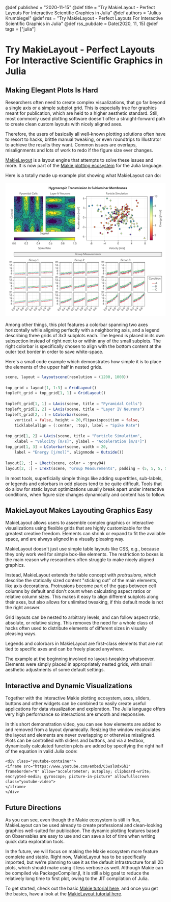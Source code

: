 @def published = "2020-11-15"
@def title = "Try MakieLayout - Perfect Layouts For Interactive Scientific Graphics in Julia"
@def authors = "Julius Krumbiegel"
@def rss = "Try MakieLayout - Perfect Layouts For Interactive Scientific Graphics in Julia"
@def rss_pubdate = Date(2020, 11, 15)
@def tags = ["julia"]

# Try MakieLayout - Perfect Layouts For Interactive Scientific Graphics in Julia

## Making Elegant Plots Is Hard

Researchers often need to create complex visualizations, that go far beyond a single axis or a simple subplot grid.
This is especially true for graphics meant for publication, which are held to a higher aesthetic standard.
Still, most commonly used plotting software doesn't offer a straight-forward path to create clean custom layouts with nicely aligned axes.

Therefore, the users of basically all well-known plotting solutions often have to resort to hacks, brittle manual tweaking, or even roundtrips to Illustrator to achieve the results they want.
Common issues are overlaps, misalignments and lots of work to redo if the figure size ever changes.

[MakieLayout](http://makie.juliaplots.org/stable/makielayout/tutorial.html) is a layout engine that attempts to solve these issues and more.
It is now part of the [Makie plotting ecosystem](http://makie.juliaplots.org/stable/) for the Julia language.

Here is a totally made up example plot showing what MakieLayout can do:

![Example 1](/assets/2020-11-15-makielayout/example_1.svg)

Among other things, this plot features a colorbar spanning two axes horizontally while aligning perfectly with a neighboring axis, and a legend describing three grids of 3x3 subplots each.
The legend is placed in its own subsection instead of right next to or within any of the small subplots.
The right colorbar is specifically chosen to align with the bottom content at the outer text border in order to save white-space.

Here's a small code example which demonstrates how simple it is to place the elements of the upper half in nested grids. 

```julia
scene, layout = layoutscene(resolution = (1200, 1000))

top_grid = layout[1, 1:3] = GridLayout()
topleft_grid = top_grid[1, 1] = GridLayout()

topleft_grid[1, 1] = LAxis(scene, title = "Pyramidal Cells")
topleft_grid[1, 2] = LAxis(scene, title = "Layer IV Neurons")
topleft_grid[2, :] = LColorbar(scene,
    vertical = false, height = 20,flipaxisposition = false,
    ticklabelalign = (:center, :top), label = "Spike Rate")

top_grid[1, 2] = LAxis(scene, title = "Particle Simulation",
    xlabel = "Velocity [m/s]", ylabel = "Acceleration [m/s²]")
top_grid[1, 3] = LColorbar(scene, width = 20,
    label = "Energy [j/mol]", alignmode = Outside())

layout[2, :] = LRect(scene, color = :gray94)
layout[2, :] = LText(scene, "Group Measurements", padding = (5, 5, 5, 5))
```

In most tools, superficially simple things like adding supertitles, sub-labels, or legends and colorbars in odd places tend to be quite difficult.
Tools that do allow for static layout optimizations usually break apart under interactive conditions, when figure size changes dynamically and content has to follow.

## MakieLayout Makes Layouting Graphics Easy

MakieLayout allows users to assemble complex graphics or interactive visualizations using flexible grids that are highly customizable for the greatest creative freedom.
Elements can shrink or expand to fit the available space, and are always aligned in a visually pleasing way.

MakieLayout doesn't just use simple table layouts like CSS, e.g., because they only work well for simple box-like elements.
The restriction to boxes is the main reason why researchers often struggle to make nicely aligned graphics.

Instead, MakieLayout extends the table concept with _protrusions_, which describe the statically sized content "sticking out" of the main elements, like axis decorations.
Protrusions become part of the gaps between cell columns by default and don't count when calculating aspect ratios or relative column sizes.
This makes it easy to align different subplots along their axes, but also allows for unlimited tweaking, if this default mode is not the right answer.

Grid layouts can be nested to arbitrary levels, and can follow aspect ratio, absolute, or relative sizing.
This removes the need for a whole class of hacks often used to distribute elements of different sizes in visually pleasing ways.

Legends and colorbars in MakieLayout are first-class elements that are not tied to specific axes and can be freely placed anywhere.

The example at the beginning involved no layout-tweaking whatsoever.
Elements were simply placed in appropriately nested grids, with small aesthetic adjustments of some default settings.

## Interactive and Dynamic Visualizations

Together with the interactive Makie plotting ecosystem, axes, sliders, buttons and other widgets can be combined to easily create useful applications for data visualization and exploration.
The Julia language offers very high performance so interactions are smooth and responsive.

In this short demonstration video, you can see how elements are added to and removed from a layout dynamically.
Resizing the window recalculates the layout and elements are never overlapping or otherwise misaligned.
Plots can be controlled with sliders and buttons, and via a textbox, dynamically calculated function plots are added by specifying the right half of the equation in valid Julia code:

~~~
<div class="youtube-container">
<iframe src="https://www.youtube.com/embed/C5wsl0dxGhI" frameborder="0" allow="accelerometer; autoplay; clipboard-write; encrypted-media; gyroscope; picture-in-picture" allowfullscreen class="youtube-video">
</iframe>
</div>
~~~

## Future Directions

As you can see, even though the Makie ecosystem is still in flux, MakieLayout can be used already to create professional and clean-looking graphics well-suited for publication.
The dynamic plotting features based on Observables are easy to use and can save a lot of time when writing quick data exploration tools.

In the future, we will focus on making the Makie ecosystem more feature complete and stable.
Right now, MakieLayout has to be specifically imported, but we're planning to use it as the default infrastructure for all 2D plots, which should make using it less verbose as well.
Although Makie can be compiled via PackageCompiler.jl, it is still a big goal to reduce the relatively long time to first plot, owing to the JIT compilation of Julia.

To get started, check out the basic [Makie tutorial here](http://makie.juliaplots.org/stable/basic-tutorial.html), and once you get the basics, have a look at the [MakieLayout tutorial here](http://makie.juliaplots.org/stable/makielayout/tutorial.html).

